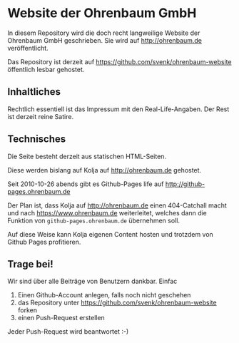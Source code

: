 # Website der Ohrenbaum GmbH

In diesem Repository wird die doch recht langweilige Website der
Ohrenbaum GmbH geschrieben. Sie wird auf http://ohrenbaum.de
veröffentlicht.

Das Repository ist derzeit auf
https://github.com/svenk/ohrenbaum-website öffentlich lesbar
gehostet.

## Inhaltliches

Rechtlich essentiell ist das Impressum mit den Real-Life-Angaben.
Der Rest ist derzeit reine Satire.

## Technisches

Die Seite besteht derzeit aus statischen HTML-Seiten.

Diese werden bislang auf Kolja auf http://ohrenbaum.de gehostet.

Seit 2010-10-26 abends gibt es Github-Pages life auf
http://github-pages.ohrenbaum.de

Der Plan ist, dass Kolja auf http://ohrenbaum.de einen 404-Catchall
macht und nach https://www.ohrenbaum.de weiterleitet, welches dann
die Funktion von `github-pages.ohrenbaum.de` übernehmen soll.

Auf diese Weise kann Kolja eigenen Content hosten und trotzdem
von Github Pages profitieren.

## Trage bei!

Wir sind über alle Beiträge von Benutzern dankbar. Einfac

1. Einen Github-Account anlegen, falls noch nicht geschehen
2. das Repository unter https://github.com/svenk/ohrenbaum-website forken
3. einen Push-Request erstellen

Jeder Push-Request wird beantwortet :-)
